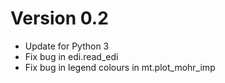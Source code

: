 # Version 0.2

- Update for Python 3
- Fix bug in edi.read_edi
- Fix bug in legend colours in mt.plot_mohr_imp